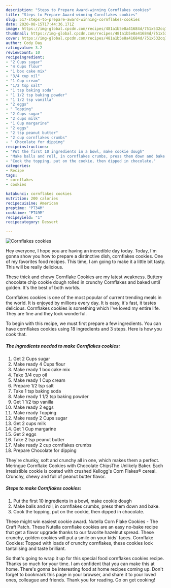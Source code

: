 ```yaml
---
description: "Steps to Prepare Award-winning Cornflakes cookies"
title: "Steps to Prepare Award-winning Cornflakes cookies"
slug: 517-steps-to-prepare-award-winning-cornflakes-cookies
date: 2020-08-15T17:44:36.171Z
image: https://img-global.cpcdn.com/recipes/481a1b5e8a41684d/751x532cq70/cornflakes-cookies-recipe-main-photo.jpg
thumbnail: https://img-global.cpcdn.com/recipes/481a1b5e8a41684d/751x532cq70/cornflakes-cookies-recipe-main-photo.jpg
cover: https://img-global.cpcdn.com/recipes/481a1b5e8a41684d/751x532cq70/cornflakes-cookies-recipe-main-photo.jpg
author: Cody Day
ratingvalue: 3.2
reviewcount: 10
recipeingredient:
- "2 Cups sugar"
- "4 Cups flour"
- "1 box cake mix"
- "3/4 cup oil"
- "1 Cup cream"
- "1/2 tsp salt"
- "1 tsp baking soda"
- "1 1/2 tsp baking powder"
- "1 1/2 tsp vanilla"
- "2 eggs"
- " Topping"
- "2 Cups sugar"
- "2 cups milk"
- "1 Cup margarine"
- "2 eggs"
- "2 tsp peanut butter"
- "2 cup cornflakes crumbs"
- " Chocolate for dipping"
recipeinstructions:
- "Put the first 10 ingredients in a bowl, make cookie dough"
- "Make balls and roll, in cornflakes crumbs, press them down and bake."
- "Cook the topping, put on the cookie, then dipped in chocolate."
categories:
- Recipe
tags:
- cornflakes
- cookies

katakunci: cornflakes cookies 
nutrition: 200 calories
recipecuisine: American
preptime: "PT34M"
cooktime: "PT49M"
recipeyield: "1"
recipecategory: Dessert

---
```



![Cornflakes cookies](https://img-global.cpcdn.com/recipes/481a1b5e8a41684d/751x532cq70/cornflakes-cookies-recipe-main-photo.jpg)

Hey everyone, I hope you are having an incredible day today. Today, I'm gonna show you how to prepare a distinctive dish, cornflakes cookies. One of my favorites food recipes. This time, I am going to make it a little bit tasty. This will be really delicious.

These thick and chewy Cornflake Cookies are my latest weakness. Buttery chocolate chip cookie dough rolled in crunchy Cornflakes and baked until golden. It&#39;s the best of both worlds.

Cornflakes cookies is one of the most popular of current trending meals in the world. It is enjoyed by millions every day. It is easy, it's fast, it tastes delicious. Cornflakes cookies is something which I've loved my entire life. They are fine and they look wonderful.


To begin with this recipe, we must first prepare a few ingredients. You can have cornflakes cookies using 18 ingredients and 3 steps. Here is how you cook that.

<!--inarticleads1-->

##### The ingredients needed to make Cornflakes cookies:

1. Get 2 Cups sugar
1. Make ready 4 Cups flour
1. Make ready 1 box cake mix
1. Take 3/4 cup oil
1. Make ready 1 Cup cream
1. Prepare 1/2 tsp salt
1. Take 1 tsp baking soda
1. Make ready 1 1/2 tsp baking powder
1. Get 1 1/2 tsp vanilla
1. Make ready 2 eggs
1. Make ready  Topping
1. Make ready 2 Cups sugar
1. Get 2 cups milk
1. Get 1 Cup margarine
1. Get 2 eggs
1. Take 2 tsp peanut butter
1. Make ready 2 cup cornflakes crumbs
1. Prepare  Chocolate for dipping


They&#39;re chunky, soft and crunchy all in one, which makes them a perfect. Meringue Cornflake Cookies with Chocolate ChipsThe Unlikely Baker. Each irresistible cookie is coated with crushed Kellogg&#39;s Corn Flakes® cereal. Crunchy, chewy and full of peanut butter flavor. 

<!--inarticleads2-->

##### Steps to make Cornflakes cookies:

1. Put the first 10 ingredients in a bowl, make cookie dough
1. Make balls and roll, in cornflakes crumbs, press them down and bake.
1. Cook the topping, put on the cookie, then dipped in chocolate.


These might win easiest cookie award. Nutella Corn Flake Cookies - The Craft Patch. These Nutella cornflake cookies are an easy no-bake recipe that get a flavor upgrade thanks to our favorite hazelnut spread. These crunchy, golden cookies will put a smile on your kids&#39; faces. Cornflake Cookies: Topped with loads of crunchy cornflakes, these cookies look tantalising and taste brilliant. 

So that's going to wrap it up for this special food cornflakes cookies recipe. Thanks so much for your time. I am confident that you can make this at home. There's gonna be interesting food at home recipes coming up. Don't forget to bookmark this page in your browser, and share it to your loved ones, colleague and friends. Thank you for reading. Go on get cooking!
